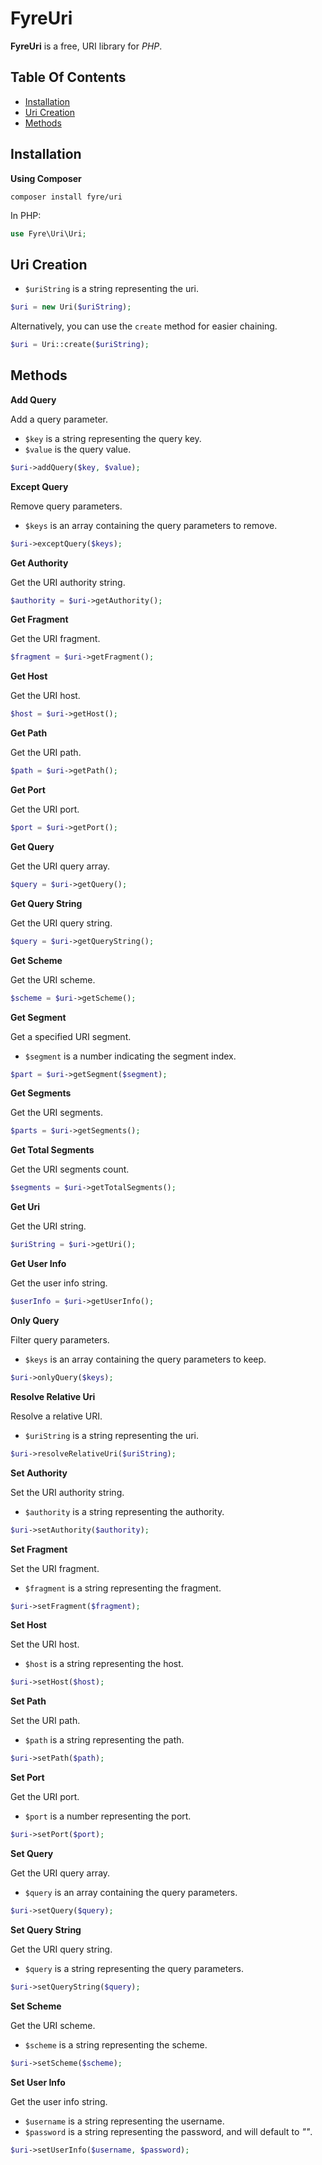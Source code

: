 # FyreUri

**FyreUri** is a free, URI library for *PHP*.


## Table Of Contents
- [Installation](#installation)
- [Uri Creation](#uri-creation)
- [Methods](#methods)



## Installation

**Using Composer**

```
composer install fyre/uri
```

In PHP:

```php
use Fyre\Uri\Uri;
```

## Uri Creation

- `$uriString` is a string representing the uri.

```php
$uri = new Uri($uriString);
```

Alternatively, you can use the `create` method for easier chaining.

```php
$uri = Uri::create($uriString);
```


## Methods

**Add Query**

Add a query parameter.

- `$key` is a string representing the query key.
- `$value` is the query value.

```php
$uri->addQuery($key, $value);
```

**Except Query**

Remove query parameters.

- `$keys` is an array containing the query parameters to remove.

```php
$uri->exceptQuery($keys);
```

**Get Authority**

Get the URI authority string.

```php
$authority = $uri->getAuthority();
```

**Get Fragment**

Get the URI fragment.

```php
$fragment = $uri->getFragment();
```

**Get Host**

Get the URI host.

```php
$host = $uri->getHost();
```

**Get Path**

Get the URI path.

```php
$path = $uri->getPath();
```

**Get Port**

Get the URI port.

```php
$port = $uri->getPort();
```

**Get Query**

Get the URI query array.

```php
$query = $uri->getQuery();
```

**Get Query String**

Get the URI query string.

```php
$query = $uri->getQueryString();
```

**Get Scheme**

Get the URI scheme.

```php
$scheme = $uri->getScheme();
```

**Get Segment**

Get a specified URI segment.

- `$segment` is a number indicating the segment index.

```php
$part = $uri->getSegment($segment);
```

**Get Segments**

Get the URI segments.

```php
$parts = $uri->getSegments();
```

**Get Total Segments**

Get the URI segments count.

```php
$segments = $uri->getTotalSegments();
```

**Get Uri**

Get the URI string.

```php
$uriString = $uri->getUri();
```

**Get User Info**

Get the user info string.

```php
$userInfo = $uri->getUserInfo();
```

**Only Query**

Filter query parameters.

- `$keys` is an array containing the query parameters to keep.

```php
$uri->onlyQuery($keys);
```

**Resolve Relative Uri**

Resolve a relative URI.

- `$uriString` is a string representing the uri.

```php
$uri->resolveRelativeUri($uriString);
```

**Set Authority**

Set the URI authority string.

- `$authority` is a string representing the authority.

```php
$uri->setAuthority($authority);
```

**Set Fragment**

Set the URI fragment.

- `$fragment` is a string representing the fragment.

```php
$uri->setFragment($fragment);
```

**Set Host**

Set the URI host.

- `$host` is a string representing the host.

```php
$uri->setHost($host);
```

**Set Path**

Set the URI path.

- `$path` is a string representing the path.

```php
$uri->setPath($path);
```

**Set Port**

Get the URI port.

- `$port` is a number representing the port.

```php
$uri->setPort($port);
```

**Set Query**

Get the URI query array.

- `$query` is an array containing the query parameters.

```php
$uri->setQuery($query);
```

**Set Query String**

Get the URI query string.

- `$query` is a string representing the query parameters.

```php
$uri->setQueryString($query);
```

**Set Scheme**

Get the URI scheme.

- `$scheme` is a string representing the scheme.

```php
$uri->setScheme($scheme);
```

**Set User Info**

Get the user info string.

- `$username` is a string representing the username.
- `$password` is a string representing the password, and will default to *""*.

```php
$uri->setUserInfo($username, $password);
```